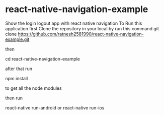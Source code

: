 # react-native-navigation-example
Show the login logout app with react native navigation
To Run this application first Clone the repository in your local by run this command
git clone https://github.com/ratnesh2581990/react-native-navigation-example.git

then


cd react-native-navigation-example


after that run

npm install 

to get all the node modules

then run

react-native run-android or react-native run-ios
